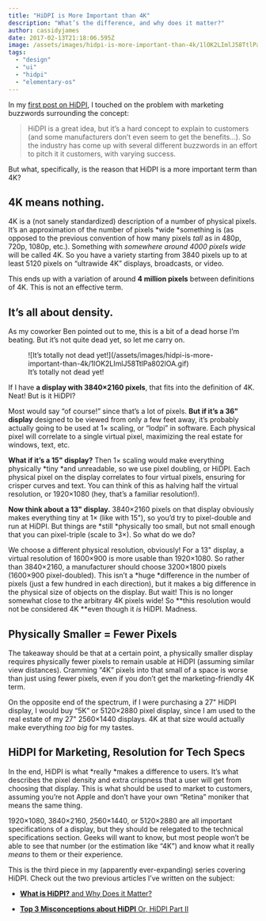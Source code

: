 ```yaml
---
title: "HiDPI is More Important than 4K"
description: "What’s the difference, and why does it matter?"
author: cassidyjames
date: 2017-02-13T21:18:06.595Z
image: /assets/images/hidpi-is-more-important-than-4k/1lOK2LImlJ58TtlPa802lOA.gif
tags:
  - "design"
  - "ui"
  - "hidpi"
  - "elementary-os"
---
```


In my [first post on HiDPI](https://medium.com/elementaryos/what-is-hidpi-and-why-does-it-matter-b024eabea20d#.fxmpxuum3), I touched on the problem with marketing buzzwords surrounding the concept:
> HiDPI is a great idea, but it’s a hard concept to explain to customers (and some manufacturers don’t even seem to get the benefits…). So the industry has come up with several different buzzwords in an effort to pitch it it customers, with varying success.

But what, specifically, is the reason that HiDPI is a more important term than 4K?

## 4K means nothing.

4K is a (not sanely standardized) description of a number of physical pixels. It’s an approximation of the number of pixels *wide *something is (as opposed to the previous convention of how many pixels *tall* as in 480p, 720p, 1080p, etc.). Something with *somewhere around 4000 pixels wide* will be called 4K. So you have a variety starting from 3840 pixels up to at least 5120 pixels on “ultrawide 4K” displays, broadcasts, or video.

This ends up with a variation of around **4 million pixels** between definitions of 4K. This is not an effective term.

## It’s all about density.

As my coworker Ben pointed out to me, this is a bit of a dead horse I’m beating. But it’s not quite dead yet, so let me carry on.

<figure markdown="1">
![It’s totally not dead yet!](/assets/images/hidpi-is-more-important-than-4k/1lOK2LImlJ58TtlPa802lOA.gif)
<figcaption markdown="1">
It’s totally not dead yet!
</figcaption>
</figure>

If I have **a display with 3840×2160 pixels**, that fits into the definition of 4K. Neat! But is it HiDPI?

Most would say “of course!” since that’s a lot of pixels. **But if it’s a 36" display** designed to be viewed from only a few feet away, it’s probably actually going to be used at 1× scaling, or “lodpi” in software. Each physical pixel will correlate to a single virtual pixel, maximizing the real estate for windows, text, etc.

**What if it’s a 15" display?** Then 1× scaling would make everything physically *tiny *and unreadable, so we use pixel doubling, or HiDPI. Each physical pixel on the display correlates to four virtual pixels, ensuring for crisper curves and text. You can think of this as halving half the virtual resolution, or 1920×1080 (hey, that’s a familiar resolution!).

**Now think about a 13" display.** 3840×2160 pixels on that display obviously makes everything tiny at 1× (like with 15"), so you’d try to pixel-double and run at HiDPI. But things are *still *physically too small, but not small enough that you can pixel-triple (scale to 3×). So what do we do?

We choose a different physical resolution, obviously! For a 13" display, a virtual resolution of 1600×900 is more usable than 1920×1080. So rather than 3840×2160, a manufacturer should choose 3200×1800 pixels (1600×900 pixel-doubled). This isn’t a *huge *difference in the number of pixels (just a few hundred in each direction), but it makes a big difference in the physical size of objects on the display. But wait! This is no longer somewhat close to the arbitrary 4K pixels wide! So **this resolution would not be considered 4K **even though it *is* HiDPI. Madness.

## Physically Smaller = Fewer Pixels

The takeaway should be that at a certain point, a physically smaller display requires physically fewer pixels to remain usable at HiDPI (assuming similar view distances). Cramming “4K” pixels into that small of a space is worse than just using fewer pixels, even if you don’t get the marketing-friendly 4K term.

On the opposite end of the spectrum, if I were purchasing a 27" HiDPI display, I would buy “5K” or 5120×2880 pixel display, since I am used to the real estate of my 27" 2560×1440 displays. 4K at that size would actually make everything *too big* for my tastes.

## HiDPI for Marketing, Resolution for Tech Specs

In the end, HiDPI is what *really *makes a difference to users. It’s what describes the pixel density and extra crispness that a user will get from choosing that display. This is what should be used to market to customers, assuming you’re not Apple and don’t have your own “Retina” moniker that means the same thing.

1920×1080, 3840×2160, 2560×1440, or 5120×2880 are all important specifications of a display, but they should be relegated to the technical specifications section. Geeks will want to know, but most people won’t be able to see that number (or the estimation like “4K”) and know what it really *means* to them or their experience.

This is the third piece in my (apparently ever-expanding) series covering HiDPI. Check out the two previous articles I’ve written on the subject:

* [**What is HiDPI?** and Why Does it Matter?](https://medium.com/elementaryos/what-is-hidpi-and-why-does-it-matter-b024eabea20d#.fxmpxuum3)

* [**Top 3 Misconceptions about HiDPI** Or, HiDPI Part II](https://medium.com/elementaryos/top-3-misconceptions-about-hidpi-f5ef493d7bf8#.xitth4sax)